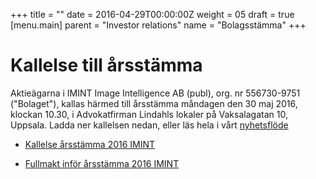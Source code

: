 +++
title = ""
date = 2016-04-29T00:00:00Z
weight = 05
draft = true
[menu.main]
parent = "Investor relations"
name = "Bolagsstämma"
+++
# Kallelse till årsstämma

Aktieägarna i IMINT Image Intelligence AB (publ), org. nr 556730-9751 ("Bolaget"), kallas härmed till årsstämma måndagen den 30 maj 2016, klockan 10.30, i Advokatfirman Lindahls lokaler på Vaksalagatan 10, Uppsala. Ladda ner kallelsen nedan, eller läs hela i vårt [nyhetsflöde](/nyheter/2016-04-29-kallelse-bolagsstamma/)


- [Kallelse årsstämma 2016 IMINT](Kallelse_arsstamma_2016_IMINT.DOC)

- [Fullmakt inför årsstämma 2016 IMINT](Fullmakt_infor_arsstamma_2016_IMINT.DOC)
